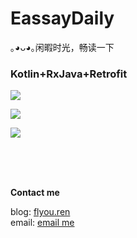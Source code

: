# EassayDaily
｡◕ᴗ◕｡闲暇时光，畅读一下

### Kotlin+RxJava+Retrofit

![](http://wx4.sinaimg.cn/mw690/0060lm7Tly1ftf6qo1n7eg30go0tn1ba.gif)

![](http://wx3.sinaimg.cn/mw690/0060lm7Tly1ftf75zv31gj30u01hcwsj.jpg)


![](http://wx2.sinaimg.cn/mw690/0060lm7Tly1ftf782o0ohj30u01hcqee.jpg)



</br></br></br>

</hr>

**Contact me**

blog: [flyou.ren](http://flyou.ren)<br/>
email:  [email me](mailto:fangjaylong@gmail.com)